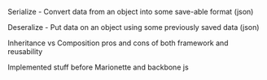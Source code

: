 Serialize - Convert data from an object into some save-able format (json)

Deseralize - Put data on an object using some previously saved data (json)

Inheritance vs Composition
pros and cons of both
framework and reusability

Implemented stuff before Marionette and backbone js
